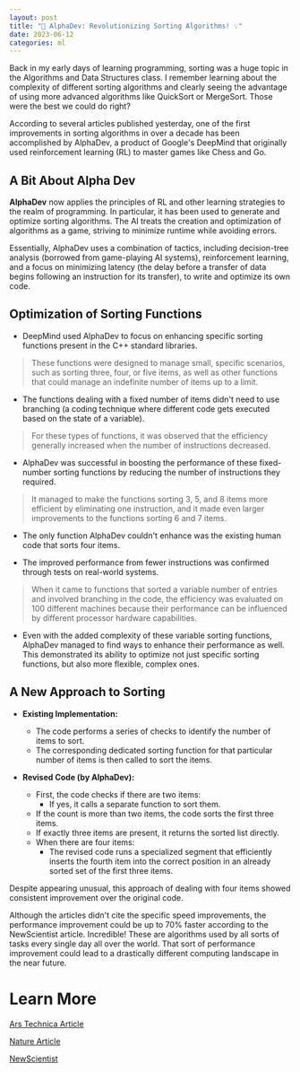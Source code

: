 ```yaml
---
layout: post
title: "🚀 AlphaDev: Revolutionizing Sorting Algorithms! 💡"
date: 2023-06-12
categories: ml
---
```


Back in my early days of learning programming, sorting was a huge topic in the Algorithms and Data Structures class. I remember learning about the complexity of different sorting algorithms and clearly seeing the advantage of using more advanced algorithms like QuickSort or MergeSort. Those were the best we could do right?

According to several articles published yesterday, one of the first improvements in sorting algorithms in over a decade has been accomplished by AlphaDev, a product of Google's DeepMind that originally used reinforcement learning (RL) to master games like Chess and Go.

## A Bit About Alpha Dev

**AlphaDev** now applies the principles of RL and other learning strategies to the realm of programming. In particular, it has been used to generate and optimize sorting algorithms. The AI treats the creation and optimization of algorithms as a game, striving to minimize runtime while avoiding errors.

Essentially, AlphaDev uses a combination of tactics, including decision-tree analysis (borrowed from game-playing AI systems), reinforcement learning, and a focus on minimizing latency (the delay before a transfer of data begins following an instruction for its transfer), to write and optimize its own code.

## Optimization of Sorting Functions

- DeepMind used AlphaDev to focus on enhancing specific sorting functions present in the C++ standard libraries. 

> These functions were designed to manage small, specific scenarios, such as sorting three, four, or five items, as well as other functions that could manage an indefinite number of items up to a limit.

- The functions dealing with a fixed number of items didn't need to use branching (a coding technique where different code gets executed based on the state of a variable). 

> For these types of functions, it was observed that the efficiency generally increased when the number of instructions decreased.

- AlphaDev was successful in boosting the performance of these fixed-number sorting functions by reducing the number of instructions they required. 

> It managed to make the functions sorting 3, 5, and 8 items more efficient by eliminating one instruction, and it made even larger improvements to the functions sorting 6 and 7 items.

- The only function AlphaDev couldn't enhance was the existing human code that sorts four items.

- The improved performance from fewer instructions was confirmed through tests on real-world systems.

> When it came to functions that sorted a variable number of entries and involved branching in the code, the efficiency was evaluated on 100 different machines because their performance can be influenced by different processor hardware capabilities.

- Even with the added complexity of these variable sorting functions, AlphaDev managed to find ways to enhance their performance as well. This demonstrated its ability to optimize not just specific sorting functions, but also more flexible, complex ones.

## A New Approach to Sorting

- **Existing Implementation:**
  - The code performs a series of checks to identify the number of items to sort.
  - The corresponding dedicated sorting function for that particular number of items is then called to sort the items.

- **Revised Code (by AlphaDev):**
  - First, the code checks if there are two items:
    - If yes, it calls a separate function to sort them.
  - If the count is more than two items, the code sorts the first three items.
  - If exactly three items are present, it returns the sorted list directly.
  - When there are four items:
    - The revised code runs a specialized segment that efficiently inserts the fourth item into the correct position in an already sorted set of the first three items.
  
Despite appearing unusual, this approach of dealing with four items showed consistent improvement over the original code. 

Although the articles didn't cite the specific speed improvements, the performance improvement could be up to 70% faster according to the NewScientist article. Incredible! These are algorithms used by all sorts of tasks every single day all over the world. That sort of performance improvement could lead to a drastically different computing landscape in the near future.

# Learn More

[Ars Technica Article](https://arstechnica.com/science/2023/06/googles-deepmind-develops-a-system-that-writes-efficient-algorithms/)

[Nature Article](https://www.nature.com/articles/d41586-023-01883-4)

[NewScientist](https://www.newscientist.com/article/2376512-deepmind-ais-new-way-to-sort-objects-could-speed-up-global-computing/)